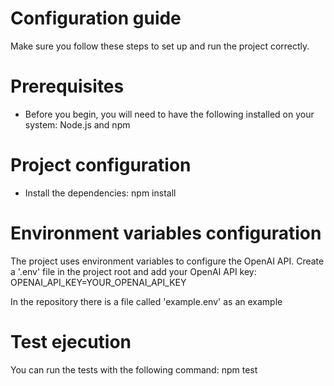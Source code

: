 # Configuration guide

Make sure you follow these steps to set up and run the project correctly.

# Prerequisites

- Before you begin, you will need to have the following installed on your system: Node.js and npm

# Project configuration

- Install the dependencies: npm install

# Environment variables configuration
The project uses environment variables to configure the OpenAI API. Create a '.env' file in the project root and add your OpenAI API key:
OPENAI_API_KEY=YOUR_OPENAI_API_KEY

In the repository there is a file called 'example.env' as an example

# Test ejecution
You can run the tests with the following command: npm test
